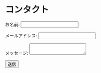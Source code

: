 # コンタクト

<form name="contact" action="thanks.html" method="POST" netlify>
  <p>
    <label>お名前: <input type="text" name="name" /></label>
  </p>
  <p>
    <label>メールアドレス: <input type="email" name="email" /></label>
  </p>
  <p>
    <label>メッセージ: <textarea name="message"></textarea></label>
  </p>
  <p>
    <button type="submit">送信</button>
  </p>
</form>
